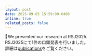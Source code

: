 ```yaml
---
layout: post
date: 2025-09-05 15:59:00-0400
inline: true
related_posts: false
---
```

<!-- アナウンスに関するファイルを書きたい場合は，al-folioのリポジトリを見よう -->
🚀We presented our research at RSJ2025.   
RSJ2025にて1件の口頭発表を行いました。     
詳細は[publications](/publications/)をご覧ください。
